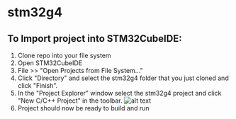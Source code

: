 # stm32g4

## To Import project into STM32CubeIDE:
1. Clone repo into your file system
2. Open STM32CubeIDE
3. File >> "Open Projects from File System..."
4. Click "Directory" and select the stm32g4 folder that you just cloned and click "Finish".
5. In the "Project Explorer" window select the stm32g4 project and click "New C/C++ Project" in the toolbar.
  ![alt text](https://drive.google.com/file/d/1NyKdnC2qbSvKrX2wBSvedt_WLnUQkODS/view?usp=share_link)
6. Project should now be ready to build and run
